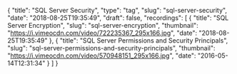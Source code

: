 {
  "title": "SQL Server Security",
  "type": "tag",
  "slug": "sql-server-security",
  "date": "2018-08-25T19:35:49",
  "draft": false,
  "recordings": [
    {
      "title": "SQL Server Encryption",
      "slug": "sql-server-encryption",
      "thumbnail": "https://i.vimeocdn.com/video/722235367_295x166.jpg",
      "date": "2018-08-25T19:35:49"
    },
    {
      "title": "SQL Server Permissions and Security Principals",
      "slug": "sql-server-permissions-and-security-principals",
      "thumbnail": "https://i.vimeocdn.com/video/570948151_295x166.jpg",
      "date": "2016-05-14T12:31:34"
    }
  ]
}